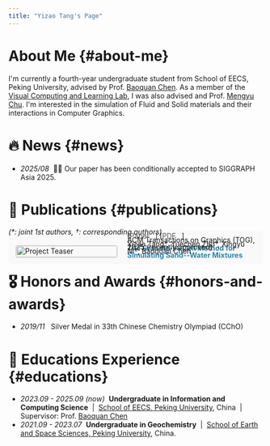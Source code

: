 ```yaml
---
title: "Yizao Tang's Page"
---
```


# About Me {#about-me}

I'm currently a fourth-year undergraduate student from School of EECS, Peking University, advised by Prof. [Baoquan Chen](https://cfcs.pku.edu.cn/baoquan/).  As a member of the [Visual Computing and Learning Lab](https://vcl.pku.edu.cn/), I was also advised and Prof. [Mengyu Chu](https://rachelcmy.github.io/). I'm interested in the simulation of Fluid and Solid materials and their interactions in Computer Graphics.


# 🔥 News {#news}
- *2025/08* &nbsp;🎉🎉 Our paper has been conditionally accepted to SIGGRAPH Asia 2025.

# 📝 Publications {#publications}
*(\*: joint 1st authors, †: corresponding authors)*

<div class="publication"> 
    <div class="teaser"> 
        <img src="./img/representative.jpg" alt="Project Teaser"> 
    </div> 
    <div class="details"> 
        <p class="title"> <strong>The Granule-In-Cell Method for Simulating Sand--Water Mixtures</strong> </p> 
        <p class="authors"> Yizao Tang*, Yuechen Zhu*, Xingyu Ni†, Baoquan Chen </p> 
        <p class="venue"> ACM Transactions on Graphics (TOG), 2025 (recently approved) </p> 
        <p class="links"> 
            [<a href="https://arxiv.org/abs/2504.00745" target="_blank">Paper</a>] 
            [<a href="./pdf/_SIGA_25_Revsion__Sand_Water_Coupling.pdf" target="_blank"  rel="noopener">PDF</a>]
        </p> 
        </div> 
</div>
<style> 
    .publication { display: flex; margin-bottom: -25px; margin-top: -25px; padding: 1em; background: #f9f9f9; border-radius: 8px; } 
    .teaser { flex: 0 0 200px; margin-right: 1.5em; margin-top: 15px;} 
    .teaser img { width: 100%; border: 1px solid #ddd; border-radius: 4px; } 
    .details { flex: 1; line-height: 1;} 
    .title { font-size: 1em; margin-bottom: -50px; color: #2E86AB;}
    .authors { font-size: 1em; margin-bottom: -50px;}, 
    .venue { margin-bottom: -50px; color: #555; } 
    .links { margin-top: -50px; } 
    .links a {font-size: 1em; margin-right: 0.8em; text-decoration: none; color: #555; } 
    .links a:hover { text-decoration: underline; } 
</style>

# 🎖 Honors and Awards {#honors-and-awards}
-  *2019/11* &nbsp; Silver Medal in 33th Chinese Chemistry Olympiad (CChO)

# 📖 Educations Experience {#educations}
- *2023.09 - 2025.09 (now)* &nbsp;**Undergraduate in Information and Computing Science** &nbsp;\|&nbsp; [School of EECS, Peking University](https://eecs.pku.edu.cn/), China &nbsp;\|&nbsp; Supervisor: Prof. [Baoquan Chen](https://cfcs.pku.edu.cn/baoquan/)
- *2021.09 - 2023.07*  &nbsp;**Undergraduate in Geochemistry** &nbsp;\|&nbsp; [School of Earth and Space Sciences, Peking University](https://sess.pku.edu.cn/), China.

<!-- # 💬 Invited Talks {#invited-talks}
- *2021.06*, Lorem ipsum dolor sit amet, consectetur adipiscing elit. Vivamus ornare aliquet ipsum, ac tempus justo dapibus sit amet. 
- *2021.03*, Lorem ipsum dolor sit amet, consectetur adipiscing elit. Vivamus ornare aliquet ipsum, ac tempus justo dapibus sit amet.  \| [\[video\]](https://github.com/) -->

<!-- # 💻 Internships {#internships}
- *2019.05 - 2020.02*, [Lorem](https://github.com/), China. -->